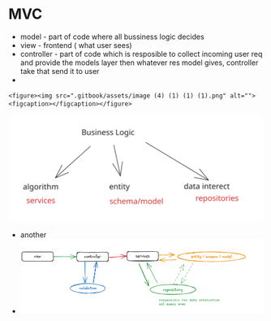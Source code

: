 # MVC

* model - part of code where all bussiness logic decides
* view - frontend ( what user sees)
* controller - part of code which is resposible to collect incoming user req and provide the models layer then whatever res model gives, controller take that send it to user
*

    <figure><img src=".gitbook/assets/image (4) (1) (1) (1).png" alt=""><figcaption></figcaption></figure>

<img src=".gitbook/assets/file.excalidraw (1) (1) (1).svg" alt="" class="gitbook-drawing">

* another
* ![](<.gitbook/assets/image (1) (1) (1) (1) (1) (1).png>)&#x20;

<img src="broken-reference" alt="" class="gitbook-drawing">

